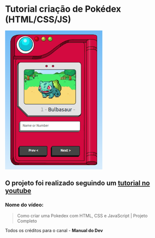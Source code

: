 # Tutorial criação de Pokédex (HTML/CSS/JS)

<img src="./images/exemplo-image.png" alt="exemplo imagem">

## O projeto foi realizado seguindo um [tutorial no youtube](https://youtu.be/SjtdH3dWLa8)

### Nome do vídeo:
> Como criar uma Pokedex com HTML, CSS e JavaScript | Projeto Completo

Todos os créditos para o canal - **Manual do Dev**